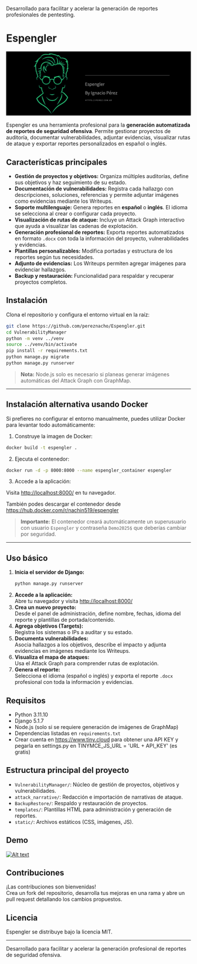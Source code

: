 Desarrollado para facilitar y acelerar la generación de reportes profesionales de pentesting.
# Espengler
![Alt text](Espengler.png)

Espengler es una herramienta profesional para la **generación automatizada de reportes de seguridad ofensiva**. Permite gestionar proyectos de auditoría, documentar vulnerabilidades, adjuntar evidencias, visualizar rutas de ataque y exportar reportes personalizados en español o inglés.

## Características principales

- **Gestión de proyectos y objetivos:** Organiza múltiples auditorías, define sus objetivos y haz seguimiento de su estado.
- **Documentación de vulnerabilidades:** Registra cada hallazgo con descripciones, soluciones, referencias y permite adjuntar imágenes como evidencias mediante los Writeups.
- **Soporte multilenguaje:** Genera reportes en **español** o **inglés**. El idioma se selecciona al crear o configurar cada proyecto.
- **Visualización de rutas de ataque:** Incluye un Attack Graph interactivo que ayuda a visualizar las cadenas de explotación.
- **Generación profesional de reportes:** Exporta reportes automatizados en formato `.docx` con toda la información del proyecto, vulnerabilidades y evidencias.
- **Plantillas personalizables:** Modifica portadas y estructura de los reportes según tus necesidades.
- **Adjunto de evidencias:** Los Writeups permiten agregar imágenes para evidenciar hallazgos.
- **Backup y restauración:** Funcionalidad para respaldar y recuperar proyectos completos.

## Instalación

Clona el repositorio y configura el entorno virtual en la raíz:

```bash
git clone https://github.com/pereznacho/Espengler.git
cd VulnerabilityManager
python -m venv ../venv
source ../venv/bin/activate
pip install -r requirements.txt
python manage.py migrate
python manage.py runserver
```

> **Nota:** Node.js solo es necesario si planeas generar imágenes automáticas del Attack Graph con GraphMap.

---

## Instalación alternativa usando Docker

Si prefieres no configurar el entorno manualmente, puedes utilizar Docker para levantar todo automáticamente:

1. Construye la imagen de Docker:

```bash
docker build -t espengler .
```

2. Ejecuta el contenedor:

```bash
docker run -d -p 8000:8000 --name espengler_container espengler
```

3. Accede a la aplicación:

Visita [http://localhost:8000/](http://localhost:8000/) en tu navegador.

También podes descargar el contenedor desde https://hub.docker.com/r/nachin519/espengler

> **Importante:** El contenedor creará automáticamente un superusuario con usuario `Espengler` y contraseña `Demo2025$` que deberías cambiar por seguridad.

---

## Uso básico

1. **Inicia el servidor de Django:**
   ```bash
   python manage.py runserver
   ```
2. **Accede a la aplicación:**  
   Abre tu navegador y visita [http://localhost:8000/](http://localhost:8000/)
3. **Crea un nuevo proyecto:**  
   Desde el panel de administración, define nombre, fechas, idioma del reporte y plantillas de portada/contenido.
4. **Agrega objetivos (Targets):**  
   Registra los sistemas o IPs a auditar y su estado.
5. **Documenta vulnerabilidades:**  
   Asocia hallazgos a los objetivos, describe el impacto y adjunta evidencias en imágenes mediante los Writeups.
6. **Visualiza el mapa de ataques:**  
   Usa el Attack Graph para comprender rutas de explotación.
7. **Genera el reporte:**  
   Selecciona el idioma (español o inglés) y exporta el reporte `.docx` profesional con toda la información y evidencias.

## Requisitos

- Python 3.11.10
- Django 5.1.7
- Node.js (solo si se requiere generación de imágenes de GraphMap)
- Dependencias listadas en `requirements.txt`
- Crear cuenta en https://www.tiny.cloud para obtener una API KEY y pegarla en settings.py en TINYMCE_JS_URL = 'URL + API_KEY' (es gratis)

## Estructura principal del proyecto

- `VulnerabilityManager/`: Núcleo de gestión de proyectos, objetivos y vulnerabilidades.
- `attack_narrative/`: Redacción e importación de narrativas de ataque.
- `BackupRestore/`: Respaldo y restauración de proyectos.
- `templates/`: Plantillas HTML para administración y generación de reportes.
- `static/`: Archivos estáticos (CSS, imágenes, JS).

## Demo
[![Alt text](https://i.ytimg.com/vi/2tSF60K8Lkc/hqdefault.jpg)](https://www.youtube.com/watch?v=tFnlTC5tt5s)

## Contribuciones

¡Las contribuciones son bienvenidas!  
Crea un fork del repositorio, desarrolla tus mejoras en una rama y abre un pull request detallando los cambios propuestos.

## Licencia

Espengler se distribuye bajo la licencia MIT.

---

Desarrollado para facilitar y acelerar la generación profesional de reportes de seguridad ofensiva.
